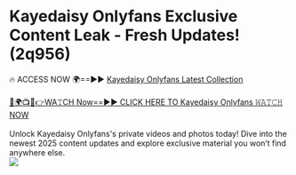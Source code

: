 # Kayedaisy Onlyfans Exclusive Content Leak - Fresh Updates! (2q956)

🔥 ACCESS NOW 🌍==►► <a href="https://tinyurl.com/kvy9nzfs" rel="nofollow">Kayedaisy Onlyfans Latest Collection</a>
<br><br>
[🔴🌍📺📱👉WA𝚃CH Now==►► CLICK HERE TO Kayedaisy Onlyfans 𝚆𝙰𝚃𝙲𝙷 NOW](https://tinyurl.com/kvy9nzfs)
<br><br>
Unlock Kayedaisy Onlyfans's private videos and photos today! Dive into the newest 2025 content updates and explore exclusive material you won’t find anywhere else.
<br>
<a href="https://tinyurl.com/kvy9nzfs" rel="nofollow" data-target="animated-image.originalLink"><img src="https://camo.githubusercontent.com/8a4f000d20f83aca3bf7ec5f350d767afa0574a8a352519fd8cfa583a6f93a33/68747470733a2f2f692e696d6775722e636f6d2f644a486b345a712e676966" data-canonical-src="https://i.imgur.com/dJHk4Zq.gif" style="max-width: 100%; display: inline-block;" data-target="animated-image.originalImage"></a>
<br>
